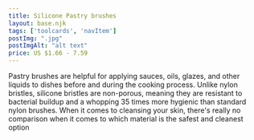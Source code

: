 ```yaml
---
title: Silicone Pastry brushes
layout: base.njk
tags: ['toolcards', 'navItem']
postImg: ".jpg"
postImgAlt: "alt text"
price: US $1.66 - 7.59 
---
```

Pastry brushes are helpful for applying sauces, oils, glazes, and other liquids to dishes before and during the cooking process. Unlike nylon bristles, silicone bristles are non-porous, meaning they are resistant to bacterial buildup and a whopping 35 times more hygienic than standard nylon brushes. When it comes to cleansing your skin, there's really no comparison when it comes to which material is the safest and cleanest option

